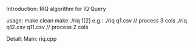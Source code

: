 Introduction:
    RIQ algorithm for IQ Query

usage:
    make clean
    make
    ./riq $1 [$2]
e.g.:
    ./riq q1.csv   // process 3 cols
    ./riq q12.csv q11.csv // process 2 cols


Detail:
Main:
    riq.cpp
